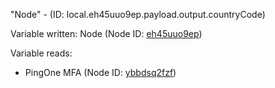 "Node" - (ID: local.eh45uuo9ep.payload.output.countryCode)

Variable written:
Node (Node ID: [eh45uuo9ep](../nodes/eh45uuo9ep.md))

Variable reads:
* PingOne MFA (Node ID: [ybbdsq2fzf](../nodes/ybbdsq2fzf.md))
